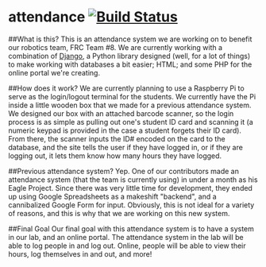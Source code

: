 # attendance [![Build Status](https://travis-ci.org/team8/attendance.svg?branch=master)](https://travis-ci.org/team8/attendance)
##What is this?
This is an attendance system we are working on to benefit our robotics team, FRC Team \#8. We are currently working with a combination of [Django](https://www.djangoproject.com/), a Python library designed (well, for a lot of things) to make working with databases a bit easier; HTML; and some PHP for the online portal we're creating.

##How does it work?
We are currently planning to use a Raspberry Pi to serve as the login/logout terminal for the students. We currently have the Pi inside a little wooden box that we made for a previous attendance system. We designed our box with an attached barcode scanner, so the login process is as simple as pulling out one's student ID card and scanning it (a numeric keypad is provided in the case a student forgets their ID card). From there, the scanner inputs the ID# encoded on the card to the database, and the site tells the user if they have logged in, or if they are logging out, it lets them know how many hours they have logged.

##Previous attendance system?
Yep. One of our contributors made an attendance system (that the team is currently using) in under a month as his Eagle Project. Since there was very little time for development, they ended up using Google Spreadsheets as a makeshift "backend", and a cannibalized Google Form for input. Obviously, this is not ideal for a variety of reasons, and this is why that we are working on this new system.

##Final Goal
Our final goal with this attendance system is to have a system in our lab, and an online portal.  The attendance system in the lab will be able to log people in and log out.  Online, people will be able to view their hours, log themselves in and out, and more!
